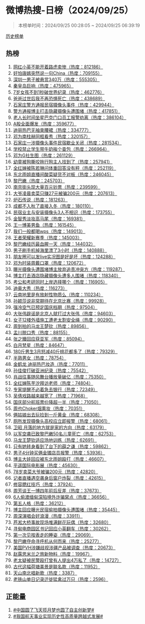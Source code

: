 <h1>
微博热搜-日榜（2024/09/25）
</h1>
<blockquote>
<p>
本榜单时间：2024/09/25 00:28:05 ~ 2024/09/25 06:39:19
</p>
</blockquote>
<p>
<a href="https://github.com/daifee/weibo-hot-search/tree/main/archives/daily">历史榜单</a>
</p>
<h2>
热榜
</h2>
<ol>

<li>
<a href="https://s.weibo.com/weibo?q=%23%E7%BD%91%E7%BA%A2%E5%B0%8F%E8%8B%B1%E4%B8%8D%E8%83%BD%E5%BC%80%E7%9D%80%E8%B7%AF%E8%99%8E%E5%8D%96%E6%83%A8%23" target="weibo">
网红小英不能开着路虎卖惨（热度：812186）
</a>
</li>

<li>
<a href="https://s.weibo.com/weibo?q=%23%E5%A5%BD%E6%80%95%E5%94%90%E5%AB%A3%E7%AA%81%E7%84%B6%E8%AF%B4%E4%B8%80%E5%8F%A5China%23" target="weibo">
好怕唐嫣突然说一句China（热度：709155）
</a>
</li>

<li>
<a href="https://s.weibo.com/weibo?q=%23%E6%B7%B1%E5%9C%B3%E4%B8%80%E7%94%B7%E5%AD%90%E8%A2%AB%E6%82%AC%E8%B5%8F340%E4%B8%87%23" target="weibo">
深圳一男子被悬赏340万（热度：555305）
</a>
</li>

<li>
<a href="https://s.weibo.com/weibo?q=%23%E7%A7%A6%E7%9A%87%E5%B2%9B%E5%B7%A8%E5%93%8D%23" target="weibo">
秦皇岛巨响（热度：475965）
</a>
</li>

<li>
<a href="https://s.weibo.com/weibo?q=%237%E5%B2%81%E5%A5%B3%E5%AD%A9%E4%B8%8D%E5%88%B01%E7%A7%92%E7%A0%B4%E4%B8%96%E7%95%8C%E7%BA%AA%E5%BD%95%23" target="weibo">
7岁女孩不到1秒破世界纪录（热度：462776）
</a>
</li>

<li>
<a href="https://s.weibo.com/weibo?q=%23%E7%88%B8%E7%88%B8%E8%BF%87%E4%B8%96%E5%90%8E%E6%88%91%E4%B8%8D%E5%86%8D%E6%81%90%E6%83%A7%E6%AD%BB%E4%BA%A1%23" target="weibo">
爸爸过世后我不再恐惧死亡（热度：438689）
</a>
</li>

<li>
<a href="https://s.weibo.com/weibo?q=%23%E7%9F%B3%E5%AE%B6%E5%BA%84%E8%AD%A6%E6%96%B9%E9%80%9A%E6%8A%A5%E6%B0%91%E5%AE%BF%E6%91%84%E5%83%8F%E5%A4%B4%E4%BA%8B%E4%BB%B6%23" target="weibo">
石家庄警方通报民宿摄像头事件（热度：429944）
</a>
</li>

<li>
<a href="https://s.weibo.com/weibo?q=%23%E8%AD%A6%E6%96%B9%E9%80%9A%E6%8A%A5%E5%8D%9A%E4%B8%BB%E6%89%93%E5%87%BB%E9%9A%90%E8%97%8F%E6%91%84%E5%83%8F%E5%A4%B4%E9%81%AD%E5%9B%B4%E5%A0%B5%23" target="weibo">
警方通报博主打击隐藏摄像头遭围堵（热度：417851）
</a>
</li>

<li>
<a href="https://s.weibo.com/weibo?q=%23%E8%80%81%E4%BA%BA%E9%95%BF%E6%97%B6%E9%97%B4%E5%9D%90%E6%98%9F%E5%B7%B4%E5%85%8B%E9%97%A8%E5%8F%A3%E5%91%98%E5%B7%A5%E6%8A%A5%E8%AD%A6%E5%8A%9D%E7%A6%BB%23" target="weibo">
老人长时间坐星巴克门口员工报警劝离（热度：386104）
</a>
</li>

<li>
<a href="https://s.weibo.com/weibo?q=%23A%E8%82%A1%E5%85%A8%E9%9D%A2%E7%88%86%E5%8F%91%23" target="weibo">
A股全面爆发（热度：359677）
</a>
</li>

<li>
<a href="https://s.weibo.com/weibo?q=%23%E8%BF%AA%E4%B8%BD%E7%83%AD%E5%B7%B4%E6%97%A0%E8%A2%96%E6%9D%9F%E8%85%B0%E8%A3%99%23" target="weibo">
迪丽热巴无袖束腰裙（热度：334777）
</a>
</li>

<li>
<a href="https://s.weibo.com/weibo?q=%23%E9%82%93%E4%B8%BA%E5%8D%97%E6%9F%B1%E8%B5%AB%E5%90%8C%E6%A1%86%E7%9C%8B%E7%A7%80%23" target="weibo">
邓为南柱赫同框看秀（热度：320157）
</a>
</li>

<li>
<a href="https://s.weibo.com/weibo?q=%23%E7%9F%B3%E5%AE%B6%E5%BA%84%E4%B8%80%E6%B6%89%E6%91%84%E5%83%8F%E5%A4%B4%E4%BA%8B%E4%BB%B6%E6%B0%91%E5%AE%BF%E6%AD%87%E4%B8%9A%E5%85%B3%E9%97%AD%23" target="weibo">
石家庄一涉摄像头事件民宿歇业关闭（热度：281534）
</a>
</li>

<li>
<a href="https://s.weibo.com/weibo?q=%23%E5%AD%A6%E6%A0%A1%E7%A6%81%E6%AD%A2%E5%AD%A6%E7%94%9F%E5%B8%A6%E7%89%9B%E5%A5%B6%E6%8C%A8%E4%B8%AA%E6%9F%A5%E5%8C%85%23" target="weibo">
学校禁止学生带牛奶挨个查包（热度：266964）
</a>
</li>

<li>
<a href="https://s.weibo.com/weibo?q=%23%E9%82%93%E4%B8%BAG%E7%A4%BE%E7%94%9F%E5%9B%BE%23" target="weibo">
邓为G社生图（热度：261129）
</a>
</li>

<li>
<a href="https://s.weibo.com/weibo?q=%23%E5%B9%BC%E7%AB%A5%E8%A2%AB%E7%8B%97%E6%92%95%E5%92%AC%E6%8B%96%E8%A1%8C%E7%8B%97%E4%B8%BB%E4%BA%BA%E6%89%BE%E5%88%B0%E4%BA%86%23" target="weibo">
幼童被狗撕咬拖行狗主人找到了（热度：257941）
</a>
</li>

<li>
<a href="https://s.weibo.com/weibo?q=%23%E5%85%A8%E7%BA%A2%E5%A9%B5%E8%A2%AB%E9%99%88%E8%8B%A5%E7%90%B3%E9%97%AE%E4%BD%93%E9%87%8D%E5%9B%9E%E7%AD%94%E6%B2%A1%E6%9C%89%E7%A7%A4%23" target="weibo">
全红婵被陈若琳问体重回答没有秤（热度：252119）
</a>
</li>

<li>
<a href="https://s.weibo.com/weibo?q=%23%E4%B8%9C%E5%8C%97%E9%9B%A8%E5%A7%90%E7%9B%B4%E6%92%AD%E9%97%B4%E9%85%B8%E8%8F%9C%E7%96%91%E8%B4%A7%E4%B8%8D%E5%AF%B9%E6%9D%BF%23" target="weibo">
东北雨姐直播间酸菜疑货不对板（热度：246045）
</a>
</li>

<li>
<a href="https://s.weibo.com/weibo?q=%23%E9%BB%8E%E5%B7%B4%E5%AB%A9%23" target="weibo">
黎巴嫩（热度：245703）
</a>
</li>

<li>
<a href="https://s.weibo.com/weibo?q=%23%E5%8D%97%E4%BA%AC%E8%A1%97%E5%A4%B4%E7%8E%B0%E5%A4%A7%E9%87%8F%E7%99%BE%E5%85%83%E9%92%9E%E7%A5%A8%23" target="weibo">
南京街头现大量百元钞票（热度：239599）
</a>
</li>

<li>
<a href="https://s.weibo.com/weibo?q=%23%E5%A4%A7%E7%88%B7%E5%87%8C%E6%99%A8%E5%8D%96%E8%8F%9C%E5%8F%AA%E8%B5%9A27%E5%85%83%E8%A2%AB%E9%AA%97200%E5%85%83%23" target="weibo">
大爷凌晨卖菜只赚27元被骗200元（热度：207613）
</a>
</li>

<li>
<a href="https://s.weibo.com/weibo?q=%23%E7%82%89%E7%9F%B3%E4%BC%A0%E8%AF%B4%23" target="weibo">
炉石传说（热度：181263）
</a>
</li>

<li>
<a href="https://s.weibo.com/weibo?q=%23%E6%88%90%E9%83%BD%E4%B8%8D%E5%85%A5%E7%A7%8B%E4%BA%86%E7%9B%B4%E6%8E%A5%E5%85%A5%E5%86%AC%23" target="weibo">
成都不入秋了直接入冬（热度：180110）
</a>
</li>

<li>
<a href="https://s.weibo.com/weibo?q=%23%E6%B0%91%E5%AE%BF%E4%B8%9A%E4%B8%BB%E4%B8%8E%E5%AE%89%E8%A3%85%E6%91%84%E5%83%8F%E5%A4%B43%E4%BA%BA%E4%B8%8D%E7%9B%B8%E8%AF%86%23" target="weibo">
民宿业主与安装摄像头3人不相识（热度：173755）
</a>
</li>

<li>
<a href="https://s.weibo.com/weibo?q=%23%E9%87%91%E6%99%BA%E7%A7%80%E6%B7%A1%E5%A6%86%E9%AB%98%E9%A9%AC%E5%B0%BE%23" target="weibo">
金智秀淡妆高马尾（热度：169381）
</a>
</li>

<li>
<a href="https://s.weibo.com/weibo?q=%23%E7%8E%8B%E4%B8%80%E5%8D%9A%E7%BE%8E%E7%94%B7%E9%B1%BC%23" target="weibo">
王一博美男鱼（热度：161545）
</a>
</li>

<li>
<a href="https://s.weibo.com/weibo?q=%23%E6%88%91%E4%BB%AC%E4%B8%80%E8%88%AC%E9%83%BD%E5%96%9Dwps%23" target="weibo">
我们一般都喝wps（热度：149013）
</a>
</li>

<li>
<a href="https://s.weibo.com/weibo?q=%23%E7%8E%8B%E8%80%85%E8%8D%A3%E8%80%80%E6%96%B0%E8%B5%9B%E5%AD%A3%23" target="weibo">
王者荣耀新赛季（热度：145003）
</a>
</li>

<li>
<a href="https://s.weibo.com/weibo?q=%23%E9%BB%8E%E5%B7%B4%E5%AB%A9%E7%BB%8F%E5%8E%86%E6%9C%80%E8%A1%80%E8%85%A5%E4%B8%80%E5%A4%A9%23" target="weibo">
黎巴嫩经历最血腥一天（热度：144032）
</a>
</li>

<li>
<a href="https://s.weibo.com/weibo?q=%23%E7%94%B7%E5%AD%90%E5%88%B7%E6%89%8B%E6%9C%BA%E6%8E%89%E6%B5%B7%E9%87%8C%E6%BC%82%E4%BA%863%E5%B0%8F%E6%97%B6%23" target="weibo">
男子刷手机掉海里漂了3小时（热度：140888）
</a>
</li>

<li>
<a href="https://s.weibo.com/weibo?q=%23%E6%9C%8B%E5%8F%8B%E5%9C%88%E5%8F%AF%E4%BB%A5%E5%8F%91live%E5%AE%9E%E5%86%B5%E5%9B%BE%E6%98%AF%E5%A5%BD%E6%98%AF%E5%9D%8F%23" target="weibo">
朋友圈可以发live实况图是好是坏（热度：124288）
</a>
</li>

<li>
<a href="https://s.weibo.com/weibo?q=%23%E9%82%93%E4%B8%BA%E6%97%B6%E8%A3%85%E5%91%A8%E6%88%B4%E5%8F%A3%E7%BD%A9%23" target="weibo">
邓为时装周戴口罩（热度：120672）
</a>
</li>

<li>
<a href="https://s.weibo.com/weibo?q=%23%E6%9B%9D%E5%85%89%E6%91%84%E5%83%8F%E5%A4%B4%E9%81%AD%E5%9B%B4%E5%A0%B5%E5%8D%9A%E4%B8%BB%E6%94%BE%E5%BC%83%E8%BF%BD%E8%B4%A3%E5%86%B2%E7%AA%81%E6%96%B9%23" target="weibo">
曝光摄像头遭围堵博主放弃追责冲突方（热度：119287）
</a>
</li>

<li>
<a href="https://s.weibo.com/weibo?q=%23%E5%8D%9A%E4%B8%BB%E6%89%93%E5%87%BB%E9%85%92%E5%BA%97%E9%9A%90%E8%97%8F%E6%91%84%E5%83%8F%E5%A4%B4%E9%81%AD%E5%A4%9A%E4%BA%BA%E5%9B%B4%E5%A0%B5%23" target="weibo">
博主打击酒店隐藏摄像头遭多人围堵（热度：118340）
</a>
</li>

<li>
<a href="https://s.weibo.com/weibo?q=%23%E8%80%83%E5%85%AC%E5%92%8C%E8%80%83%E7%A0%94%E5%90%8C%E6%97%B6%E4%B8%8A%E5%B2%B8%E9%80%89%E6%8B%A9%E5%93%AA%E4%B8%AA%23" target="weibo">
考公和考研同时上岸选择哪个（热度：116905）
</a>
</li>

<li>
<a href="https://s.weibo.com/weibo?q=%23%E8%BF%AA%E5%A5%A5%E5%A4%A7%E7%A7%80%23" target="weibo">
迪奥大秀（热度：116273）
</a>
</li>

<li>
<a href="https://s.weibo.com/weibo?q=%23%E4%BA%91%E5%8D%97%E5%9C%B0%E9%87%8C%E6%98%AF%E6%9C%89%E6%94%BE%E5%B0%84%E6%80%A7%E7%89%A9%E8%B4%A8%E4%B9%88%23" target="weibo">
云南地里是有放射性物质么（热度：110234）
</a>
</li>

<li>
<a href="https://s.weibo.com/weibo?q=%23%E5%AD%99%E9%A2%96%E8%8E%8E%E8%AF%B4%E9%9D%9E%E5%B8%B8%E6%9C%9F%E5%BE%85%E5%9C%A8%E5%8C%97%E4%BA%AC%E6%AF%94%E8%B5%9B%23" target="weibo">
孙颖莎说非常期待在北京比赛（热度：99928）
</a>
</li>

<li>
<a href="https://s.weibo.com/weibo?q=%23%E5%BC%BA%E5%86%B7%E7%A9%BA%E6%B0%94%E5%B7%B2%E9%A2%84%E5%AE%9A%E5%9B%BD%E5%BA%86%E6%A1%A3%E6%9C%9F%23" target="weibo">
强冷空气已预定国庆档期（热度：97504）
</a>
</li>

<li>
<a href="https://s.weibo.com/weibo?q=%23%E5%A4%A7%E5%BC%A0%E4%BC%9F%E8%BE%9F%E8%B0%A3%E6%98%AF%E5%8C%97%E4%BA%AC%E4%BA%BA%E5%B0%B1%E6%89%93%E8%BF%87%E5%A4%A7%E5%BC%A0%E4%BC%9F%23" target="weibo">
大张伟辟谣是北京人就打过大张伟（热度：94603）
</a>
</li>

<li>
<a href="https://s.weibo.com/weibo?q=%23%E5%A5%B3%E5%AD%9012%E6%A5%BC%E5%A4%96%E5%A2%99%E6%96%BD%E5%B7%A5%E9%81%AD%E8%80%81%E5%A4%AA%E5%89%B2%E5%AE%89%E5%85%A8%E7%BB%B3%23" target="weibo">
女子12楼外墙施工遭老太割安全绳（热度：90290）
</a>
</li>

<li>
<a href="https://s.weibo.com/weibo?q=%23%E5%91%A8%E5%88%B0%E6%8B%8D%E7%9A%84%E9%A9%AC%E9%BE%99%E7%8E%8B%E6%A5%9A%E9%92%A6%23" target="weibo">
周到拍的马龙王楚钦（热度：89856）
</a>
</li>

<li>
<a href="https://s.weibo.com/weibo?q=%23%E5%AD%9F%E5%B7%9D%E8%84%B1%E5%8F%A3%E7%A7%80%23" target="weibo">
孟川脱口秀（热度：88155）
</a>
</li>

<li>
<a href="https://s.weibo.com/weibo?q=%23%E5%BC%A0%E4%B9%8B%E8%87%BB%E5%9B%9E%E5%BA%94%E8%8E%B7%E4%BA%9A%E5%86%9B%23" target="weibo">
张之臻回应获亚军（热度：85094）
</a>
</li>

<li>
<a href="https://s.weibo.com/weibo?q=%23%E7%99%BD%E6%9C%88%E6%A2%B5%E6%98%9F%23" target="weibo">
白月梵星（热度：84647）
</a>
</li>

<li>
<a href="https://s.weibo.com/weibo?q=%23180%E6%96%A4%E7%94%B7%E7%94%9F3%E6%9C%88%E6%80%92%E5%87%8F40%E6%96%A4%E6%A1%83%E8%8A%B1%E9%83%BD%E5%A4%9A%E4%BA%86%23" target="weibo">
180斤男生3月怒减40斤桃花都多了（热度：79329）
</a>
</li>

<li>
<a href="https://s.weibo.com/weibo?q=%23%E5%8D%8A%E7%86%9F%E7%94%B7%E5%A5%B3%23" target="weibo">
半熟男女（热度：78754）
</a>
</li>

<li>
<a href="https://s.weibo.com/weibo?q=%23%E9%87%91%E9%B9%A4%E9%BE%99%20%E8%BF%AA%E4%B8%BD%E7%83%AD%E5%B7%B4%E5%A6%86%E9%80%A0%23" target="weibo">
金鹤龙 迪丽热巴妆造（热度：77011）
</a>
</li>

<li>
<a href="https://s.weibo.com/weibo?q=%23%E5%AD%99%E4%BD%B3%E4%BF%8A%E6%89%93%E7%A0%B4%E4%BA%9A%E6%B4%B2%E7%BA%AA%E5%BD%95%23" target="weibo">
孙佳俊打破亚洲纪录（热度：75542）
</a>
</li>

<li>
<a href="https://s.weibo.com/weibo?q=%23%E8%82%96%E6%88%98%E5%BE%80%E4%BA%8B%E9%9A%8F%E9%A3%8E%E8%88%9E%E5%8F%B0%E6%92%AD%E6%94%BE%E9%87%8F%E7%A0%B4%E4%BA%BF%23" target="weibo">
肖战往事随风舞台播放量破亿（热度：75350）
</a>
</li>

<li>
<a href="https://s.weibo.com/weibo?q=%23%E5%85%A8%E7%BA%A2%E5%A9%B5%E9%99%88%E8%8A%8B%E6%B1%90%E6%8B%9C%E8%AE%BF%E8%80%81%E5%B8%88%23" target="weibo">
全红婵陈芋汐拜访老师（热度：74804）
</a>
</li>

<li>
<a href="https://s.weibo.com/weibo?q=%23%E4%B8%93%E5%AE%B6%E6%8F%90%E9%86%92%E4%B8%8D%E5%BF%85%E7%9D%80%E6%80%A5%E5%8E%BB%E9%93%B6%E8%A1%8C%23" target="weibo">
专家提醒不必着急去银行（热度：72349）
</a>
</li>

<li>
<a href="https://s.weibo.com/weibo?q=%23%E5%90%B4%E5%80%A9%E6%88%8F%E8%B7%AF%E8%B6%8A%E6%9D%A5%E8%B6%8A%E5%AE%BD%E4%BA%86%23" target="weibo">
吴倩戏路越来越宽了（热度：71968）
</a>
</li>

<li>
<a href="https://s.weibo.com/weibo?q=%23%E5%9B%BD%E5%BA%86%E9%83%A8%E5%88%86%E8%88%AA%E7%8F%AD%E7%A5%A8%E4%BB%B7%E9%99%8D%E8%B6%85%E4%B8%80%E5%8D%8A%23" target="weibo">
国庆部分航班票价降超一半（热度：71050）
</a>
</li>

<li>
<a href="https://s.weibo.com/weibo?q=%23%E5%91%A8%E4%B9%9FChoker%E7%83%9F%E7%86%8F%E5%A6%86%23" target="weibo">
周也Choker烟熏妆（热度：70351）
</a>
</li>

<li>
<a href="https://s.weibo.com/weibo?q=%23%E4%BF%A9%E5%A7%91%E5%A8%98%E5%87%BA%E5%8E%BB%E7%8E%A9%E6%8D%A1%E5%88%B0%E4%B8%80%E6%96%A4%E9%BB%84%E9%87%91%23" target="weibo">
俩姑娘出去玩捡到一斤黄金（热度：68308）
</a>
</li>

<li>
<a href="https://s.weibo.com/weibo?q=%23%E5%8E%95%E6%89%80%E5%8F%91%E7%8E%B0%E6%91%84%E5%83%8F%E5%A4%B4%E9%AB%98%E6%A0%A1%E5%BA%94%E7%AB%8B%E5%8D%B3%E6%8A%A5%E8%AD%A6%23" target="weibo">
厕所发现摄像头高校应立即报警（热度：68061）
</a>
</li>

<li>
<a href="https://s.weibo.com/weibo?q=%23%E5%8D%AB%E6%98%AD%20%E6%9C%88%E8%90%BD%E7%9A%84%E5%9C%B0%E6%96%B9%E5%B0%B1%E6%98%AF%E5%AE%B6%E7%9A%84%E6%96%B9%E5%90%91%23" target="weibo">
卫昭 月落的地方就是家的方向（热度：63179）
</a>
</li>

<li>
<a href="https://s.weibo.com/weibo?q=%23%E4%BB%A5%E5%86%9B%E7%A9%BA%E8%A2%AD%E5%B7%B2%E8%87%B4%E9%BB%8E%E5%B7%B4%E5%AB%A950%E5%90%8D%E5%84%BF%E7%AB%A5%E6%AD%BB%E4%BA%A1%23" target="weibo">
以军空袭已致黎巴嫩50名儿童死亡（热度：62753）
</a>
</li>

<li>
<a href="https://s.weibo.com/weibo?q=%23%E9%A9%AC%E9%BE%99%E7%8E%8B%E6%A5%9A%E9%92%A6%E9%80%82%E5%BA%94%E5%9C%BA%E5%9C%B0%E8%AE%AD%E7%BB%83%23" target="weibo">
马龙王楚钦适应场地训练（热度：62691）
</a>
</li>

<li>
<a href="https://s.weibo.com/weibo?q=%23%E5%8F%AA%E6%9C%89%E5%A5%B9%E8%BD%AC%E8%BA%AB%E7%9C%8B%E5%88%B0%E4%BA%86%E5%8F%B0%E4%B8%8B%E7%9A%84%E8%96%9B%E4%B9%8B%E8%B0%A6%23" target="weibo">
只有她转身看到了台下的薛之谦（热度：59862）
</a>
</li>

<li>
<a href="https://s.weibo.com/weibo?q=%23%E7%94%B7%E5%AD%904%E5%88%86%E9%92%9F%E4%B9%B0%E4%BF%A9%E9%87%91%E9%95%AF%E5%BA%97%E5%91%98%E6%8A%A5%E8%AD%A6%23" target="weibo">
男子4分钟买俩金镯店员报警（热度：53936）
</a>
</li>

<li>
<a href="https://s.weibo.com/weibo?q=%23%E5%8D%9A%E4%B8%BB%E5%A4%A7%E5%A8%83%E5%9B%9E%E5%BA%94%E8%A2%AB%E4%B8%9C%E5%8C%97%E9%9B%A8%E5%A7%90%E6%AE%B4%E6%89%93%23" target="weibo">
博主大娃回应被东北雨姐殴打（热度：46607）
</a>
</li>

<li>
<a href="https://s.weibo.com/weibo?q=%23%E5%B9%B3%E9%81%A5%E5%9B%BD%E9%99%85%E7%94%B5%E5%BD%B1%E5%B1%95%23" target="weibo">
平遥国际电影展（热度：45630）
</a>
</li>

<li>
<a href="https://s.weibo.com/weibo?q=%2378%E5%B2%81%E5%8D%96%E8%8F%9C%E5%A4%A7%E7%88%B7%E8%A2%AB%E9%AA%97200%E5%85%83%23" target="weibo">
78岁卖菜大爷被骗200元（热度：42820）
</a>
</li>

<li>
<a href="https://s.weibo.com/weibo?q=%23%E8%AE%B0%E8%80%85%E7%9B%B4%E6%92%AD%E9%81%87%E7%A9%BA%E8%A2%AD%E8%BA%AB%E5%90%8E%E7%AA%97%E6%88%B7%E7%82%B8%E8%A3%82%23" target="weibo">
记者直播遇空袭身后窗户炸裂（热度：42615）
</a>
</li>

<li>
<a href="https://s.weibo.com/weibo?q=%23%E4%BF%AE%E5%AE%B9%E8%85%AE%E7%BA%A2%E6%8A%80%E5%B7%A7%23" target="weibo">
修容腮红技巧（热度：37924）
</a>
</li>

<li>
<a href="https://s.weibo.com/weibo?q=%23%E5%91%A8%E8%8A%B3%E8%B0%88%E7%8E%8B%E4%B8%80%E5%8D%9A%E5%9B%9B%E5%B9%B4%E5%89%8D%E5%90%8E%E5%8F%8D%E5%B7%AE%23" target="weibo">
周芳谈王一博四年前后反差（热度：37673）
</a>
</li>

<li>
<a href="https://s.weibo.com/weibo?q=%236%E4%BA%BA%E5%81%B7%E6%B8%A1%E7%BC%85%E7%94%B8%E6%B7%B1%E9%99%B7%E5%A2%83%E5%A4%96%E8%AF%88%E9%AA%97%E7%AA%9D%E7%82%B9%23" target="weibo">
6人偷渡缅甸深陷境外诈骗窝点（热度：36656）
</a>
</li>

<li>
<a href="https://s.weibo.com/weibo?q=%23%E7%AC%AC%E4%BA%94%E4%BA%BA%E6%A0%BC%23" target="weibo">
第五人格（热度：36212）
</a>
</li>

<li>
<a href="https://s.weibo.com/weibo?q=%23%E5%8D%9A%E4%B8%BB%E5%9B%9E%E5%BA%94%E6%9B%9D%E5%85%89%E6%B0%91%E5%AE%BF%E5%81%B7%E6%8B%8D%E6%91%84%E5%83%8F%E5%A4%B4%E9%81%AD%E5%9B%B4%E5%A0%B5%23" target="weibo">
博主回应曝光民宿偷拍摄像头遭围堵（热度：35445）
</a>
</li>

<li>
<a href="https://s.weibo.com/weibo?q=%23%E5%91%A8%E6%B7%B1%E6%BC%94%E5%94%B1%E4%BC%9A%E5%A5%BD%E6%B5%AA%E6%BC%AB%23" target="weibo">
周深演唱会好浪漫（热度：33911）
</a>
</li>

<li>
<a href="https://s.weibo.com/weibo?q=%23%E8%8A%A6%E6%B7%9E%E5%A4%A7%E6%A1%A5%E4%BA%8B%E6%95%85%E7%8E%B0%E5%9C%BA%E5%A0%86%E6%BB%A1%E9%B2%9C%E8%8A%B1%E7%8E%A9%E5%81%B6%23" target="weibo">
芦淞大桥事故现场堆满鲜花玩偶（热度：32680）
</a>
</li>

<li>
<a href="https://s.weibo.com/weibo?q=%23%E5%AF%BB%E7%94%B8%E7%94%B5%E5%95%86%E5%9B%AD%E5%8C%BA%E4%B9%A6%E8%AE%B0%E5%9B%9E%E5%BA%94%E5%B0%8F%E8%8B%B1%E7%BF%BB%E8%BD%A6%23" target="weibo">
寻甸电商园区书记回应小英翻车（热度：30262）
</a>
</li>

<li>
<a href="https://s.weibo.com/weibo?q=%23%E7%AC%AC%E4%B8%80%E6%AC%A1%E8%A7%81%E6%8C%89%E8%A1%A8%E8%B5%B0%E7%9A%84%E7%9D%A1%E5%A7%BF%23" target="weibo">
第一次见按表走的睡姿（热度：29069）
</a>
</li>

<li>
<a href="https://s.weibo.com/weibo?q=%23%E9%BB%8E%E5%B7%B4%E5%AB%A9%E5%A4%BA%E5%91%BD%E5%AF%BB%E5%91%BC%E6%9C%BA%E4%BB%8E%E4%BD%95%E8%80%8C%E6%9D%A5%23" target="weibo">
黎巴嫩夺命寻呼机从何而来（热度：25277）
</a>
</li>

<li>
<a href="https://s.weibo.com/weibo?q=%23%E7%BE%8E%E5%9B%BDPVH%E6%B6%89%E5%AB%8C%E6%AD%A7%E8%A7%86%E6%B6%89%E7%96%86%E4%BA%A7%E5%93%81%E8%A2%AB%E8%B0%83%E6%9F%A5%23" target="weibo">
美国PVH涉嫌歧视涉疆产品被调查（热度：20673）
</a>
</li>

<li>
<a href="https://s.weibo.com/weibo?q=%23%E8%B5%B5%E9%9C%B2%E6%80%9D%E7%B1%B3%E5%85%B0%E4%B9%8B%E6%97%85%E6%96%B0%E7%89%A9%E6%96%99%23" target="weibo">
赵露思米兰之旅新物料（热度：19967）
</a>
</li>

<li>
<a href="https://s.weibo.com/weibo?q=%23%E8%80%81%E5%A4%AA%E7%96%91%E8%A2%AB%E6%B0%91%E8%AD%A6%E6%AE%B4%E6%89%93%E6%9B%BE%E6%9C%89%E4%BA%BA%E6%8F%90%E5%87%BA4%E4%B8%87%E7%A7%81%E4%BA%86%23" target="weibo">
老太疑被民警殴打曾有人提出4万私了（热度：14727）
</a>
</li>

<li>
<a href="https://s.weibo.com/weibo?q=%23%E5%8F%A4%E4%BB%A3%E8%BF%99%E5%B9%85%E8%8D%B7%E5%A1%98%E7%BE%8E%E6%99%AF%E6%98%AF%E8%81%94%E5%90%8D%E6%AC%BE%23" target="weibo">
古代这幅荷塘美景是联名款（热度：11952）
</a>
</li>

<li>
<a href="https://s.weibo.com/weibo?q=%23%E5%A4%A9%E5%B1%B1%E5%8D%97%E5%8C%97%E5%94%B1%E6%96%B0%E6%AD%8C%23" target="weibo">
天山南北唱新歌（热度：3387）
</a>
</li>

<li>
<a href="https://s.weibo.com/weibo?q=%23%E8%80%81%E9%93%81%E5%B1%B1%E5%8D%95%E6%97%A5%E8%AE%B0%E5%BD%95%E8%BF%81%E5%BE%99%E7%8C%9B%E7%A6%BD%E8%BF%87%E4%B8%87%E5%8F%AA%23" target="weibo">
老铁山单日记录迁徙猛禽过万只（热度：2596）
</a>
</li>

</ol>
<h2>
正能量
</h2>
<ol>

<li>
<a href="https://s.weibo.com/weibo?q=%23%23%E4%B8%AD%E5%9B%BD%E5%9C%86%E4%BA%86%E9%A3%9E%E5%A4%A9%E6%8F%BD%E6%9C%88%E6%A2%A6%E4%B9%9F%E5%9C%86%E4%BA%86%E8%87%AA%E4%B8%BB%E5%88%9B%E6%96%B0%E6%A2%A6%23%23" target="weibo">
#中国圆了飞天揽月梦也圆了自主创新梦#
</a>
</li>

<li>
<a href="https://s.weibo.com/weibo?q=%23%23%E6%88%91%E5%9B%BD%E8%88%AA%E5%A4%A9%E4%BA%8B%E4%B8%9A%E5%AE%9E%E7%8E%B0%E5%8E%86%E5%8F%B2%E6%80%A7%E9%AB%98%E8%B4%A8%E9%87%8F%E8%B7%A8%E8%B6%8A%E5%BC%8F%E5%8F%91%E5%B1%95%23%23" target="weibo">
#我国航天事业实现历史性高质量跨越式发展#
</a>
</li>

</ol>